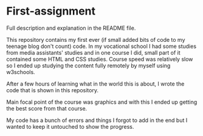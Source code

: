 # First-assignment
Full description and explanation in the README file.

This repository contains my first ever (if small added bits of code to my teenage blog don't count) code.
In my vocational school I had some studies from media assistants' studies and in one course I did, small part of it contained 
some HTML and CSS studies. Course speed was relatively slow so I ended up studying the content fully remotely by myself using w3schools.

After a few hours of learning what in the world this is about, I wrote the code that is shown in this repository.

Main focal point of the course was graphics and with this I ended up getting the best score from that course.

My code has a bunch of errors and things I forgot to add in the end but I wanted to keep it untouched to show the progress.